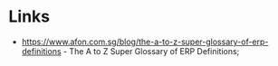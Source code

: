 # Links

- https://www.afon.com.sg/blog/the-a-to-z-super-glossary-of-erp-definitions - The A to Z Super Glossary of ERP Definitions;